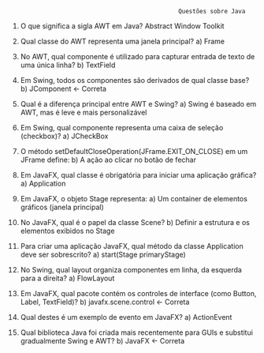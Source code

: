                                                     Questões sobre Java

1. O que significa a sigla AWT em Java?
  Abstract Window Toolkit

3. Qual classe do AWT representa uma janela principal?
a) Frame 

4. No AWT, qual componente é utilizado para capturar entrada de texto de uma única linha?
b) TextField

5. Em Swing, todos os componentes são derivados de qual classe base?
b) JComponent <- Correta

6. Qual é a diferença principal entre AWT e Swing?
a) Swing é baseado em AWT, mas é leve e mais personalizável

7. Em Swing, qual componente representa uma caixa de seleção (checkbox)?
a) JCheckBox 

8. O método setDefaultCloseOperation(JFrame.EXIT_ON_CLOSE) em um JFrame define:
b) A ação ao clicar no botão de fechar

9. Em JavaFX, qual classe é obrigatória para iniciar uma aplicação gráfica?
a) Application

11. Em JavaFX, o objeto Stage representa:
a) Um container de elementos gráficos (janela principal)

12. No JavaFX, qual é o papel da classe Scene?
b) Definir a estrutura e os elementos exibidos no Stage 

13. Para criar uma aplicação JavaFX, qual método da classe Application deve ser sobrescrito?
a) start(Stage primaryStage)

14. No Swing, qual layout organiza componentes em linha, da esquerda para a direita?
a) FlowLayout

15. Em JavaFX, qual pacote contém os controles de interface (como Button, Label, TextField)?
b) javafx.scene.control <- Correta

16. Qual destes é um exemplo de evento em JavaFX?
a) ActionEvent 

17. Qual biblioteca Java foi criada mais recentemente para GUIs e substitui gradualmente Swing e AWT?
b) JavaFX <- Correta

